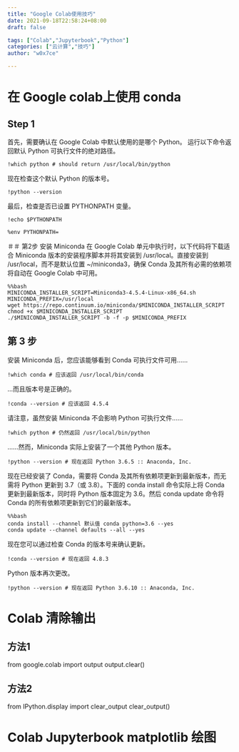 ```yaml
---
title: "Google Colab使用技巧"
date: 2021-09-18T22:58:24+08:00
draft: false

tags: ["Colab","Jupyterbook","Python"]
categories: ["云计算","技巧"]
author: "w0x7ce"

---
```


#  在 Google colab上使用 conda

## Step 1

首先，需要确认在 Google Colab 中默认使用的是哪个 Python。 运行以下命令返回默认 Python 可执行文件的绝对路径。
```
!which python # should return /usr/local/bin/python
```
现在检查这个默认 Python 的版本号。
```
!python --version
```
最后，检查是否已设置 PYTHONPATH 变量。
```
!echo $PYTHONPATH

%env PYTHONPATH=
```
＃＃ 第2步
安装 Miniconda
在 Google Colab 单元中执行时，以下代码将下载适合 Miniconda 版本的安装程序脚本并将其安装到 /usr/local。直接安装到 /usr/local，而不是默认位置 ~/miniconda3，确保 Conda 及其所有必需的依赖项将自动在 Google Colab 中可用。
```
%%bash
MINICONDA_INSTALLER_SCRIPT=Miniconda3-4.5.4-Linux-x86_64.sh
MINICONDA_PREFIX=/usr/local
wget https://repo.continuum.io/miniconda/$MINICONDA_INSTALLER_SCRIPT
chmod +x $MINICONDA_INSTALLER_SCRIPT
./$MINICONDA_INSTALLER_SCRIPT -b -f -p $MINICONDA_PREFIX
```

## 第 3 步
安装 Miniconda 后，您应该能够看到 Conda 可执行文件可用……
```
!which conda # 应该返回 /usr/local/bin/conda
```
...而且版本号是正确的。
```
!conda --version # 应该返回 4.5.4
```
请注意，虽然安装 Miniconda 不会影响 Python 可执行文件......
```
!which python # 仍然返回 /usr/local/bin/python
```
……然而，Miniconda 实际上安装了一个其他 Python 版本。
```
!python --version # 现在返回 Python 3.6.5 :: Anaconda, Inc.
```

现在已经安装了 Conda，需要将 Conda 及其所有依赖项更新到最新版本，而无需将 Python 更新到 3.7（或 3.8）。下面的 conda install 命令实际上将 Conda 更新到最新版本，同时将 Python 版本固定为 3.6。然后 conda update 命令将 Conda 的所有依赖项更新到它们的最新版本。
```
%%bash
conda install --channel 默认值 conda python=3.6 --yes
conda update --channel defaults --all --yes
```
现在您可以通过检查 Conda 的版本号来确认更新。
```
!conda --version # 现在返回 4.8.3
```
Python 版本再次更改。
```
!python --version # 现在返回 Python 3.6.10 :: Anaconda, Inc.
```


# Colab 清除输出

## 方法1

from google.colab import output
output.clear()

## 方法2

from IPython.display import clear_output
clear_output()

# Colab Jupyterbook matplotlib 绘图

